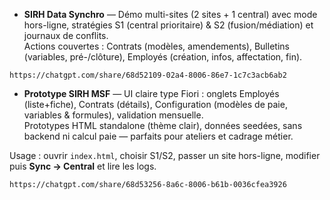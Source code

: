 - **SIRH Data Synchro** — Démo multi-sites (2 sites + 1 central) avec mode hors-ligne, stratégies S1 (central prioritaire) & S2 (fusion/médiation) et journaux de conflits.  
Actions couvertes : Contrats (modèles, amendements), Bulletins (variables, pré-/clôture), Employés (création, infos, affectation, fin).

```
https://chatgpt.com/share/68d52109-02a4-8006-86e7-1c7c3acb6ab2
```

- **Prototype SIRH MSF** — UI claire type Fiori : onglets Employés (liste+fiche), Contrats (détails), Configuration (modèles de paie, variables & formules), validation mensuelle.  
Prototypes HTML standalone (thème clair), données seedées, sans backend ni calcul paie — parfaits pour ateliers et cadrage métier.  

Usage : ouvrir `index.html`, choisir S1/S2, passer un site hors-ligne, modifier puis **Sync → Central** et lire les logs.

```
https://chatgpt.com/share/68d53256-8a6c-8006-b61b-0036cfea3926
```
